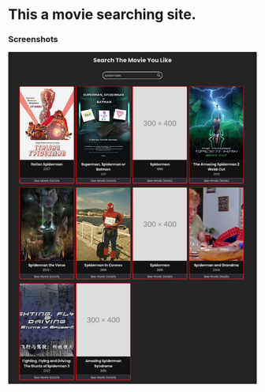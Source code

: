# This a movie searching site.

### Screenshots
![Movie searching app image.](https://github.com/enangit/movie-search-app/blob/main/screenshots/movie-searching-app.png)
